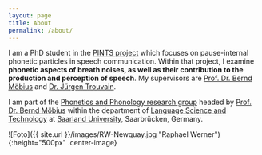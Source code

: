 ```yaml
---
layout: page
title: About
permalink: /about/
---
```


I am a PhD student in the [PINTS project](http://pauseparticles.org/) which focuses on pause-internal phonetic particles in speech communication. Within that project, I examine **phonetic aspects of breath noises, as well as their contribution to the production and perception of speech**. My supervisors are [Prof. Dr. Bernd Möbius](https://www.uni-saarland.de/lehrstuhl/moebius/members/bernd-moebius.html) and [Dr. Jürgen Trouvain](http://www.coli.uni-saarland.de/%7Etrouvain/).

I am part of the [Phonetics and Phonology research group](http://www.coli.uni-saarland.de/groups/WB/Phonetics/) headed by [Prof. Dr. Bernd Möbius](https://www.uni-saarland.de/lehrstuhl/moebius/members/bernd-moebius.html) within the department of [Language Science and Technology](https://www.uni-saarland.de/fachrichtung/lst/) at [Saarland University](https://www.uni-saarland.de/start.html), Saarbrücken, Germany.

![Foto]({{ site.url }}/images/RW-Newquay.jpg "Raphael Werner"){:height="500px" .center-image}
